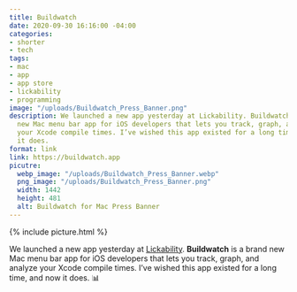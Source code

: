 ```yaml
---
title: Buildwatch
date: 2020-09-30 16:16:00 -04:00
categories:
- shorter
- tech
tags:
- mac
- app
- app store
- lickability
- programming
image: "/uploads/Buildwatch_Press_Banner.png"
description: We launched a new app yesterday at Lickability. Buildwatch is a brand
  new Mac menu bar app for iOS developers that lets you track, graph, and analyze
  your Xcode compile times. I’ve wished this app existed for a long time, and now
  it does.
format: link
link: https://buildwatch.app
picutre:
  webp_image: "/uploads/Buildwatch_Press_Banner.webp"
  png_image: "/uploads/Buildwatch_Press_Banner.png"
  width: 1442 
  height: 481
  alt: Buildwatch for Mac Press Banner
---
```


{% include picture.html %}

We launched a new app yesterday at [Lickability](https://lickability.com). **Buildwatch** is a brand new Mac menu bar app for iOS developers that lets you track, graph, and analyze your Xcode compile times. I’ve wished this app existed for a long time, and now it does. 📊